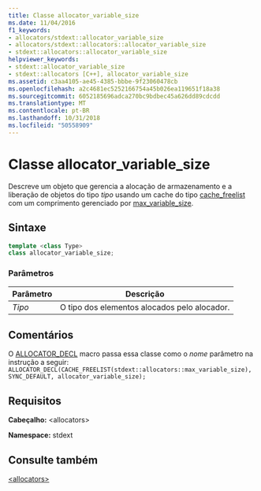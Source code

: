 ```yaml
---
title: Classe allocator_variable_size
ms.date: 11/04/2016
f1_keywords:
- allocators/stdext::allocator_variable_size
- allocators/stdext::allocators::allocator_variable_size
- stdext::allocators::allocator_variable_size
helpviewer_keywords:
- stdext::allocator_variable_size
- stdext::allocators [C++], allocator_variable_size
ms.assetid: c3aa4105-ae45-4385-bbbe-9f23060478cb
ms.openlocfilehash: a2c4681ec5252166754a45b026ea119651f18a38
ms.sourcegitcommit: 6052185696adca270bc9bdbec45a626dd89cdcdd
ms.translationtype: MT
ms.contentlocale: pt-BR
ms.lasthandoff: 10/31/2018
ms.locfileid: "50558909"
---
```

# <a name="allocatorvariablesize-class"></a>Classe allocator_variable_size

Descreve um objeto que gerencia a alocação de armazenamento e a liberação de objetos do tipo *tipo* usando um cache do tipo [cache_freelist](../standard-library/cache-freelist-class.md) com um comprimento gerenciado por [max_variable_size](../standard-library/max-variable-size-class.md).

## <a name="syntax"></a>Sintaxe

```cpp
template <class Type>
class allocator_variable_size;
```

### <a name="parameters"></a>Parâmetros

|Parâmetro|Descrição|
|---------------|-----------------|
|*Tipo*|O tipo dos elementos alocados pelo alocador.|

## <a name="remarks"></a>Comentários

O [ALLOCATOR_DECL](../standard-library/allocators-functions.md#allocator_decl) macro passa essa classe como o *nome* parâmetro na instrução a seguir: `ALLOCATOR_DECL(CACHE_FREELIST(stdext::allocators::max_variable_size), SYNC_DEFAULT, allocator_variable_size);`

## <a name="requirements"></a>Requisitos

**Cabeçalho:** \<allocators>

**Namespace:** stdext

## <a name="see-also"></a>Consulte também

[\<allocators>](../standard-library/allocators-header.md)<br/>
